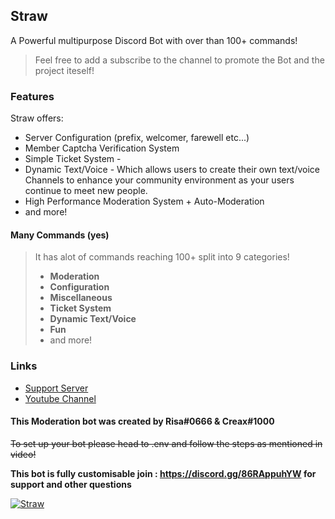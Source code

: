 ## Straw

A Powerful multipurpose Discord Bot with over than 100+ commands!

> Feel free to add a subscribe to the channel to promote the Bot and the project iteself!

### Features

Straw offers:

* Server Configuration \(prefix, welcomer, farewell etc...\)
* Member Captcha Verification System
* Simple Ticket System - 
* Dynamic Text/Voice - Which allows users to create their own text/voice Channels to enhance your community environment as your users continue to meet new people.
* High Performance Moderation System + Auto-Moderation
* and more!

#### Many Commands \(yes\)

> It has alot of commands reaching 100+ split into 9 categories!
>
> * **Moderation**
> * **Configuration** 
> * **Miscellaneous**
> * **Ticket System**
> * **Dynamic Text/Voice**
> * **Fun**
> * and more!

### Links

* [Support Server](https://discord.gg/86RAppuhYW)
* [Youtube Channel](https://www.youtube.com/channel/UC1C-VpYGKS9l-6u-hkFnW4A)



#### **This Moderation bot was created by Risa#0666 & Creax#1000**

~~To set up your bot please head to .env and follow the steps as mentioned in video!~~

**This bot is fully customisable join : https://discord.gg/86RAppuhYW for support and other questions**

<a href="https://top.gg/bot/753745656111300679">
  <img src="https://top.gg/api/widget/753745656111300679.svg" alt="Straw" />
  </a>
